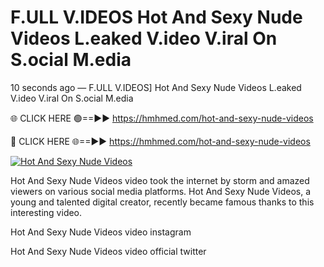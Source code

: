 # F.ULL V.IDEOS Hot And Sexy Nude Videos L.eaked V.ideo V.iral On S.ocial M.edia

10 seconds ago — F.ULL V.IDEOS] Hot And Sexy Nude Videos L.eaked V.ideo V.iral On S.ocial M.edia

🌐 CLICK HERE 🟢==►► https://hmhmed.com/hot-and-sexy-nude-videos

🔴 CLICK HERE 🌐==►► https://hmhmed.com/hot-and-sexy-nude-videos

[![Hot And Sexy Nude Videos](https://i.imgur.com/dJHk4Zq.gif)](https://hmhmed.com/hot-and-sexy-nude-videos)

Hot And Sexy Nude Videos video took the internet by storm and amazed viewers on various social media platforms. Hot And Sexy Nude Videos, a young and talented digital creator, recently became famous thanks to this interesting video.

Hot And Sexy Nude Videos video instagram

Hot And Sexy Nude Videos video official twitter